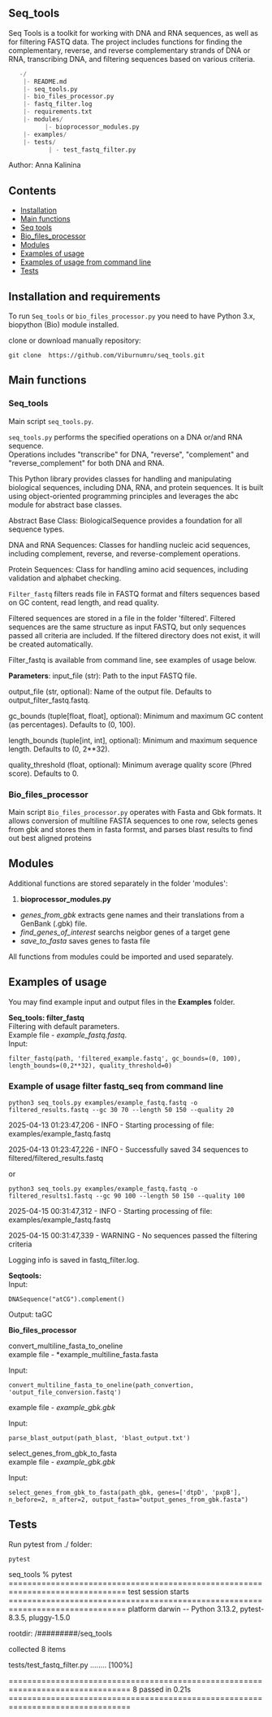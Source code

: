 ## Seq_tools

Seq Tools is a toolkit for working with DNA and RNA sequences, as well as for filtering FASTQ data. The project includes functions for finding the complementary, reverse, and reverse complementary strands of DNA or RNA, transcribing DNA, and filtering sequences based on various criteria.

 ```python
    -/
     |- README.md
     |- seq_tools.py
     |- bio_files_processor.py
     |- fastq_filter.log
     |- requirements.txt
     |- modules/
           |- bioprocessor_modules.py
     |- examples/
     |- tests/
            | - test_fastq_filter.py

 ```

Author: Anna Kalinina

## Contents

- [Installation](#Installation)
- [Main functions](##Main-functions)
- [Seq tools](###Seq_tools)
- [Bio_files_processor](###Bio_files_processor)
- [Modules](##modules)
- [Examples of usage](##examples-of-usage)
- [Examples of usage from command line](###examples-of-usage-from-command-line)
- [Tests](##tests)
## Installation and requirements
To run `Seq_tools` or `bio_files_processor.py` you need to have Python 3.x, biopython (Bio) module installed. 

clone or download manually repository: 
 ```
git clone  https://github.com/Viburnumru/seq_tools.git
 ```

## Main functions
### Seq_tools

Main script `seq_tools.py`.

`seq_tools.py` performs the specified operations on a DNA or/and RNA sequence.  
Operations includes "transcribe" for DNA, "reverse", "complement" and "reverse_complement" for both DNA and RNA.

This Python library provides classes for handling and manipulating biological sequences, including DNA, RNA, and protein sequences. It is built using object-oriented programming principles and leverages the abc module for abstract base classes.

Abstract Base Class: BiologicalSequence provides a foundation for all sequence types.

DNA and RNA Sequences: Classes for handling nucleic acid sequences, including complement, reverse, and reverse-complement operations.

Protein Sequences: Class for handling amino acid sequences, including validation and alphabet checking.

`Filter_fastq` filters reads file in FASTQ format and filters sequences based on GC content, read length, and read quality.

Filtered sequences are stored in a file in the folder 'filtered'. Filtered sequences are the same structure as  input FASTQ, but only sequences passed all criteria are included. If the filtered directory does not exist, it will be created automatically.

Filter_fastq is available from command line, see examples of usage below.

**Parameters**:
input_file (str): Path to the input FASTQ file.

output_file (str, optional): Name of the output file. Defaults to output_filter_fastq.fastq.

gc_bounds (tuple[float, float], optional): Minimum and maximum GC content (as percentages). Defaults to (0, 100).

length_bounds (tuple[int, int], optional): Minimum and maximum sequence length. Defaults to (0, 2**32).

quality_threshold (float, optional): Minimum average quality score (Phred score). Defaults to 0.

### Bio_files_processor

Main script `Bio_files_processor.py` operates with Fasta and Gbk formats. It allows conversion of multiline FASTA sequences to one row, selects genes from gbk and stores them in fasta formst, and parses blast results to find out best aligned proteins 


## Modules

Additional functions are stored separately in the folder 'modules':
1.  **bioprocessor_modules.py**
   - *genes_from_gbk* extracts gene names and their translations from a GenBank (.gbk) file.  
   - *find_genes_of_interest* searchs neigbor genes of a target gene  
   - *save_to_fasta* saves genes to fasta file  
   
All functions from modules could be imported and used separately.  

## Examples of usage

You may find example input and output files in the **Examples** folder.  

**Seq_tools: filter_fastq**  
Filtering with default parameters.    
Example file - *example_fastq.fastq*.   
Input:  
```
filter_fastq(path, 'filtered_example.fastq', gc_bounds=(0, 100), length_bounds=(0,2**32), quality_threshold=0)
```
### Example of usage filter fastq_seq from command line

```
python3 seq_tools.py examples/example_fastq.fastq -o filtered_results.fastq --gc 30 70 --length 50 150 --quality 20
```
2025-04-13 01:23:47,206 - INFO - Starting processing of file: examples/example_fastq.fastq


2025-04-13 01:23:47,226 - INFO - Successfully saved 34 sequences to filtered/filtered_results.fastq

or
```
python3 seq_tools.py examples/example_fastq.fastq -o filtered_results1.fastq --gc 90 100 --length 50 150 --quality 100
```
2025-04-15 00:31:47,312 - INFO - Starting processing of file: examples/example_fastq.fastq


2025-04-15 00:31:47,339 - WARNING - No sequences passed the filtering criteria

Logging info is saved in fastq_filter.log. 


**Seqtools:**  
Input:  
```
DNASequence("atCG").complement()
```
Output:  taGC
 


**Bio_files_processor**  

convert_multiline_fasta_to_oneline  
example file - *example_multiline_fasta.fasta  

Input:  
```
convert_multiline_fasta_to_oneline(path_convertion, 'output_file_conversion.fastq')
``` 
example file - *example_gbk.gbk*  

Input:
```
parse_blast_output(path_blast, 'blast_output.txt')
```

select_genes_from_gbk_to_fasta  
example file - *example_gbk.gbk*  

Input:
```
select_genes_from_gbk_to_fasta(path_gbk, genes=['dtpD', 'pxpB'], n_before=2, n_after=2, output_fasta="output_genes_from_gbk.fasta")

```
 
## Tests
Run pytest from ./ folder:
```
pytest
```

seq_tools % pytest                                         
=============================================================================== test session starts ===============================================================================
platform darwin -- Python 3.13.2, pytest-8.3.5, pluggy-1.5.0


rootdir: /#########/seq_tools


collected 8 items                                                                                                                                                                 

tests/test_fastq_filter.py ........                                                                                                                                         [100%]

================================================================================ 8 passed in 0.21s ================================================================================
